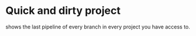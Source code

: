 # Quick and dirty project

shows the last pipeline of every branch in every project you have access to.
